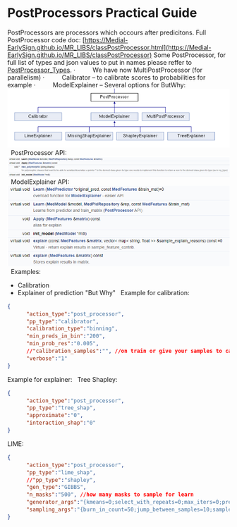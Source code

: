 # PostProcessors Practical Guide
PostProcessors are processors which occours after predicitons.
Full PostProcessor code doc: [https://Medial-EarlySign.github.io/MR_LIBS/classPostProcessor.html](https://Medial-EarlySign.github.io/MR_LIBS/classPostProcessor)
Some PostProcessor, for full list of types and json values to put in names please reffer to [PostProcessor_Types](https://Medial-EarlySign.github.io/MR_LIBS/PostProcessorh.html#a1dab070b8206be89206ff19f321a1cfc).
·          We have now MultiPostProcessor (for parallelism)
·          Calibrator – to calibrate scores to probabilities for example
·          ModelExplainer – Several options for ButWhy:
<img src="/attachments/11206670/11206674.png"/>
 
PostProcessor API:
<img src="/attachments/11206670/11206675.png"/>
 
ModelExplainer API:
<img src="/attachments/11206670/11206676.png"/>
 
Examples:

- Calibration
- Explainer of prediction "But Why"
 
Example for calibration:
```json
{
	  "action_type":"post_processor",
	  "pp_type":"calibrator",
	  "calibration_type":"binning",
	  "min_preds_in_bin":"200",
	  "min_prob_res":"0.005",
	  //"calibration_samples":"", //on train or give your samples to calibrate on
	  "verbose":"1"
}
```
Example for explainer:
 
Tree Shapley:
```json
{
	  "action_type":"post_processor",
	  "pp_type":"tree_shap",
	  "approximate":"0",
	  "interaction_shap":"0"
}
```
LIME:
```json
{
	  "action_type":"post_processor",
	  "pp_type":"lime_shap",
	  //"pp_type":"shapley",
	  "gen_type":"GIBBS",
	  "n_masks":"500", //how many masks to sample for learn
	  "generator_args":"{kmeans=0;select_with_repeats=0;max_iters=0;predictor_type=qrf;predictor_args={spread=0;type=categorial_entropy;learn_nthreads=40;predict_nthreads=40;ntrees=50;maxq=500;min_node=300;get_only_this_categ=-1};num_class_setup=n_categ;bin_settings={split_method=iterative_merge;min_bin_count=500;binCnt=150};selection_ratio=1.0}", //when using Gibbs, otherwise give GAN path here
	  "sampling_args":"{burn_in_count=50;jump_between_samples=10;samples_count=1;find_real_value_bin=1;use_cache=0}" //in GAN not needed
}
```
